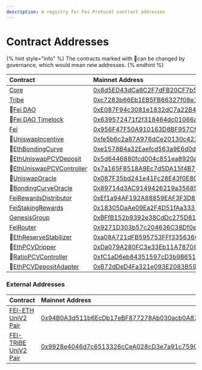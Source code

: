```yaml
---
description: A registry for Fei Protocol contract addresses
---
```


# Contract Addresses

{% hint style="info" %}
The contracts marked with 🔄can be changed by governance, which would mean new addresses.
{% endhint %}

| Contract | Mainnet Address |
| :--- | :--- |
| [Core](access-control/core.md) | [0x8d5ED43dCa8C2F7dFB20CF7b53CC7E593635d7b9](https://etherscan.io/address/0x8d5ED43dCa8C2F7dFB20CF7b53CC7E593635d7b9) |
| [Tribe](../governance/tribe.md) | [0xc7283b66Eb1EB5FB86327f08e1B5816b0720212B](https://etherscan.io/address/0xc7283b66Eb1EB5FB86327f08e1B5816b0720212B) |
| 🔄[Fei DAO](../governance/fei-dao.md) | [0xE087F94c3081e1832dC7a22B48c6f2b5fAaE579B](https://etherscan.io/address/0xE087F94c3081e1832dC7a22B48c6f2b5fAaE579B) |
| 🔄[Fei DAO Timelock](../governance/fei-dao.md) | [0x639572471f2f318464dc01066a56867130e45E25](https://etherscan.io/address/0x639572471f2f318464dc01066a56867130e45E25) |
| [Fei](fei-stablecoin/fei-fei-usd.md) | [0x956F47F50A910163D8BF957Cf5846D573E7f87CA](https://etherscan.io/address/0x956F47F50A910163D8BF957Cf5846D573E7f87CA) |
| 🔄[UniswapIncentive](fei-stablecoin/uniswapincentive.md)  | [0xfe5b6c2a87A976dCe20130c423C679f4d6044cD7](https://etherscan.io/address/0xfe5b6c2a87A976dCe20130c423C679f4d6044cD7) |
| 🔄[EthBondingCurve](bondingcurve/ethbondingcurve.md) | [0xe1578B4a32Eaefcd563a9E6d0dc02a4213f673B7](https://etherscan.io/address/0xe1578B4a32Eaefcd563a9E6d0dc02a4213f673B7) |
| 🔄[EthUniswapPCVDeposit](protocol-controlled-value/ethuniswappcvdeposit.md) | [0x5d6446880fcd004c851ea8920a628c70ca101117](https://etherscan.io/address/0x5d6446880fcd004c851ea8920a628c70ca101117) |
| 🔄[EthUniswapPCVController](protocol-controlled-value/ethuniswappcvcontroller.md) | [0x7a165F8518A9Ec7d5DA15f4B77B1d7128B5D9188](https://etherscan.io/address/0x7a165F8518A9Ec7d5DA15f4B77B1d7128B5D9188) |
| 🔄[UniswapOracle](oracles/uniswaporacle.md) | [0x087F35bd241e41Fc28E43f0E8C58d283DD55bD65](https://etherscan.io/address/0x087F35bd241e41Fc28E43f0E8C58d283DD55bD65) |
| 🔄[BondingCurveOracle](oracles/bondingcurveoracle.md) | [0x89714d3AC9149426219a3568543200D1964101C4](https://etherscan.io/address/0x89714d3AC9149426219a3568543200D1964101C4) |
| [FeiRewardsDistributor](staking/feirewardsdistributor.md) | [0xEf1a94AF192A88859EAF3F3D8C1B9705542174C5](https://etherscan.io/address/0xEf1a94AF192A88859EAF3F3D8C1B9705542174C5) |
| [FeiStakingRewards](staking/feistakingrewards.md) | [0x18305DaAe09Ea2F4D51fAa33318be5978D251aBd](https://etherscan.io/address/0x18305DaAe09Ea2F4D51fAa33318be5978D251aBd) |
| [GenesisGroup](genesis/genesisgroup.md) | [0xBFfB152b9392e38CdDc275D818a3Db7FE364596b](https://etherscan.io/address/0xBFfB152b9392e38CdDc275D818a3Db7FE364596b) |
| [FeiRouter](trading/feirouter.md) | [0x9271D303b57c204636C38Df0eD339b18Bf98f909](https://etherscan.io/address/0x9271D303b57c204636C38Df0eD339b18Bf98f909) |
| 🔄[EthReserveStabilizer](protocol-controlled-value/ethreservestabilizer.md) | [0xa08A721dFB595753FFf335636674D76C455B275C](https://etherscan.io/address/0xa08A721dFB595753FFf335636674D76C455B275C) |
| 🔄[EthPCVDripper](protocol-controlled-value/ethpcvdripper.md) | [0xDa079A280FC3e33Eb11A78708B369D5Ca2da54fE](https://etherscan.io/address/0xDa079A280FC3e33Eb11A78708B369D5Ca2da54fE) |
| 🔄[RatioPCVController](protocol-controlled-value/ratiopcvcontroller.md) | [0xfC1aD6eb84351597cD3b9B65179633697d65B920](https://etherscan.io/address/0xfC1aD6eb84351597cD3b9B65179633697d65B920) |
| 🔄[EthPCVDepositAdapter](protocol-controlled-value/ethpcvdepositadapter.md) | [0xB72dDeD4Fa321e093E2083B596404A56ffC5b574](https://etherscan.io/address/0xB72dDeD4Fa321e093E2083B596404A56ffC5b574) |

### External Addresses

| Contract | Mainnet Address |
| :--- | :--- |
| [FEI-ETH UniV2 Pair](https://info.uniswap.org/pair/0x94B0A3d511b6EcDb17eBF877278Ab030acb0A878) | [0x94B0A3d511b6EcDb17eBF877278Ab030acb0A878](https://etherscan.io/address/0x94B0A3d511b6EcDb17eBF877278Ab030acb0A878) |
| [FEI-TRIBE UniV2 Pair](https://info.uniswap.org/pair/0x9928e4046d7c6513326cCeA028cD3e7a91c7590A) | [0x9928e4046d7c6513326cCeA028cD3e7a91c7590A](https://etherscan.io/address/0x9928e4046d7c6513326cCeA028cD3e7a91c7590A) |

